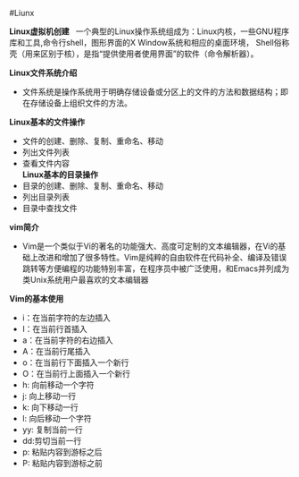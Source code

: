 #Liunx   

 **Linux虚拟机创建**  
 一个典型的Linux操作系统组成为：Linux内核，一些GNU程序库和工具,命令行shell，图形界面的X Window系统和相应的桌面环境，
 Shell俗称壳（用来区别于核），是指“提供使用者使用界面”的软件（命令解析器）。
 
 **Linux文件系统介绍**  
- 文件系统是操作系统用于明确存储设备或分区上的文件的方法和数据结构；即在存储设备上组织文件的方法。
 
 **Linux基本的文件操作**
- 文件的创建、删除、复制、重命名、移动  
- 列出文件列表
- 查看文件内容  
**Linux基本的目录操作**
- 目录的创建、删除、复制、重命名、移动
- 列出目录列表
- 目录中查找文件
 
 **vim简介**  
 - Vim是一个类似于Vi的著名的功能强大、高度可定制的文本编辑器，在Vi的基础上改进和增加了很多特性。Vim是纯粹的自由软件在代码补全、编译及错误跳转等方便编程的功能特别丰富，在程序员中被广泛使用，和Emacs并列成为类Unix系统用户最喜欢的文本编辑器
 
 **Vim的基本使用**
 - i：在当前字符的左边插入
 - I：在当前行首插入
 - a：在当前字符的右边插入
 - A：在当前行尾插入
 - o：在当前行下面插入一个新行
 - O：在当前行上面插入一个新行
 - h: 向前移动一个字符
 - j: 向上移动一行  
 - k: 向下移动一行  
 - l: 向后移动一个字符  
 - yy: 复制当前一行  
 - dd:剪切当前一行  
 - p: 粘贴内容到游标之后  
 - P: 粘贴内容到游标之前

